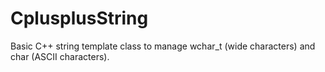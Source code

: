 # CplusplusString
Basic C++ string template class to manage wchar_t (wide characters) and char (ASCII characters).
